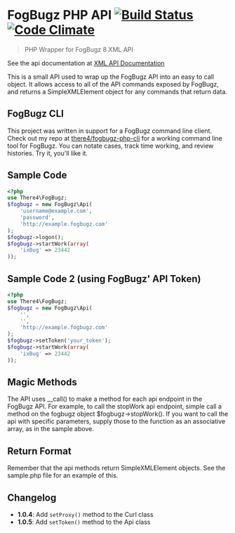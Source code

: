 # FogBugz PHP API [![Build Status](https://secure.travis-ci.org/there4/fogbugz-php-api.png?branch=master)](http://travis-ci.org/there4/fogbugz-php-api) [![Code Climate](https://codeclimate.com/github/there4/fogbugz-php-api/badges/gpa.svg)](https://codeclimate.com/github/there4/fogbugz-php-api)
> PHP Wrapper for FogBugz 8 XML API

See the api documentation at [XML API Documentation](http://fogbugz.stackexchange.com/fogbugz-xml-api)

This is a small API used to wrap up the FogBugz API into an easy to call
object. It allows access to all of the API commands exposed by FogBugz,
and returns a SimpleXMLElement object for any commands that return data.

## FogBugz CLI

This project was written in support for a FogBugz command line client.
Check out my repo at [there4/fogbugz-php-cli](https://github.com/there4/fogbugz-php-cli)
for a working command line tool for FogBugz. You can notate cases,
track time working, and review histories. Try it, you'll like it.

## Sample Code

```php
<?php
use There4\FogBugz;
$fogbugz = new FogBugz\Api(
    'username@example.com',
    'password',
    'http://example.fogbugz.com'
);
$fogbugz->logon();
$fogbugz->startWork(array(
    'ixBug' => 23442
));
```


## Sample Code 2 (using FogBugz' API Token)

```php
<?php
use There4\FogBugz;
$fogbugz = new FogBugz\Api(
    '',
    '',
    'http://example.fogbugz.com'
);
$fogbugz->setToken('your_token');
$fogbugz->startWork(array(
    'ixBug' => 23442
));
```

## Magic Methods

The API uses __call() to make a method for each api endpoint in the FogBugz API.
For example, to call the stopWork api endpoint, simple call a method on the
fogbugz object $fogbugz->stopWork(). If you want to call the api with specific
parameters, supply those to the function as an associative array, as in the
sample above.

## Return Format

Remember that the api methods return SimpleXMLElement objects. See the sample.php
file for an example of this.

## Changelog

* __1.0.4__: Add `setProxy()` method to the Curl class
* __1.0.5__: Add `setToken()` method to the Api class

